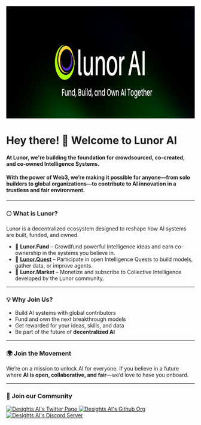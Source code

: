 <!--suppress HtmlDeprecatedAttribute -->
<img src="lunor-banner.jpeg" alt="lunor-banner" width="900" height="300">



# Hey there! 👋 Welcome to Lunor AI  

#### At **Lunor**, we're building the foundation for **crowdsourced, co-created, and co-owned Intelligence Systems**.  
#### With the power of Web3, we’re making it possible for anyone—from solo builders to global organizations—to contribute to AI innovation in a trustless and fair environment.

---

### 🌕 What is Lunor?

Lunor is a decentralized ecosystem designed to reshape how AI systems are built, funded, and owned.

- 🚀 **Lunor.Fund** – Crowdfund powerful Intelligence ideas and earn co-ownership in the systems you believe in.  
- 🧠 [**Lunor.Quest**](https://lunor.quest) – Participate in open Intelligence Quests to build models, gather data, or improve agents.  
- 💎 **Lunor.Market** – Monetize and subscribe to Collective Intelligence developed by the Lunor community.

---

### 💡 Why Join Us?

- Build AI systems with global contributors  
- Fund and own the next breakthrough models  
- Get rewarded for your ideas, skills, and data  
- Be part of the future of **decentralized AI**

---

### 🌍 Join the Movement

We’re on a mission to unlock AI for everyone. If you believe in a future where **AI is open, collaborative, and fair**—we’d love to have you onboard.

---

### 🔗 Join our Community

<p align="left">

 <a href="https://www.twitter.com/0xdesights/">
    <img src="https://cdn-icons-png.flaticon.com/512/733/733579.png" alt="Desights AI's Twitter Page" height="50" width="50">
  </a>

 <a href="https://www.github.com/desights/">
    <img src="https://cdn-icons-png.flaticon.com/512/1051/1051326.png" alt="Desights AI's Github Org" height="50" width="50">
  </a>

  <a href="https://discord.gg/XzJnQVBuzE">
    <img src="https://cdn-icons-png.flaticon.com/512/2111/2111370.png" alt="Desights AI's Discord Server" height="50" width="50">
  </a>

</p>
